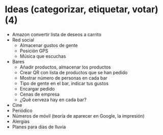 # Ideas	(categorizar, etiquetar, votar) (4)
- Amazon convertir lista de deseos a carrito
- Red social
  - Almacenar gustos de gente
  - Posición GPS
  - Música que escuchas
- Bares
  - Añadir productos, almacenar los productos
  - Crear QR con lista de productos que se han pedido
  - Mostrar número de personas en cada bar
  - Tipo de gente en el bar, indicar tus gustos
  - Encargar pedido
  - Cenas de empresa
  - ¿Qué cerveza hay en cada bar?
- Cine
- Periódico
- Números de móvil (teoría de aparecer en Google, la impresión)
- Alergias
- Planes para días de lluvia
